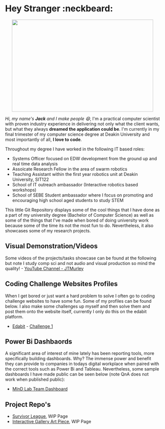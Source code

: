 # Hey Stranger :neckbeard:
<p align="center">
  <img width="460" height="300" src="https://media.giphy.com/media/47EtjlHYFREM5Rznaf/giphy.gif">
</p>

_Hi, my name's **Jack** and I make people :smile:_, I'm a practical computer scientist with proven industry experience in delivering not only what the client wants, but what they always **dreamed the application could be**. I'm currently in my final trimester of my computer science degree at Deakin University and most importantly of all, **I love to code**.

Throughout my degree I have worked in the following IT based roles:
- Systems Officer focused on EDW development from the ground up and real time data analysis
- Assoicate Research Fellow in the area of swarm robotics
- Teaching Assistant within the first year robotics unit at Deakin University, SIT122
- School of IT outreach ambassador (Interactive robotics based workshops)
- School of SEBE Student ambassador where I focus on promoting and encouraging high school aged students to study STEM

This little Git Repository displays some of the cool things that I have done as a part of my university degree (Bachelor of Computer Science) as well as some of the things that I've made when bored of doing university work because some of the time its not the most fun to do. Nevertheless, it also showcases some of my research projects.


## Visual Demonstration/Videos
Some videos of the projects/tasks showcase can be found at the following but note I study comp sci and not audio and visual production so mind the quality! - [YouTube Channel - JTMurley](https://www.youtube.com/channel/UCrvA68VZDAWxJ2BbnZW891Q?view_as=subscriber)

## Coding Challenge Websites Profiles
When I get bored or just want a hard problem to solve I often go to coding challenge websites to have some fun. Some of my profiles can be found below. I also make some challenges up myself and then solve them and post them onto the website itself, currently I only do this on the edabit platform.
- [Edabit](https://edabit.com/user/dqTMueDRX74bzpNex) - [Challenge 1](https://edabit.com/challenge/fY5y4WFdha4betoFz)

## Power Bi Dashbaords
A significant area of interest of mine lately has been reporting tools, more specifically building dashboards. Why? The immense power and benefit they can provide to companies in todays digital workplace when paired with the correct tools such as Power Bi and Tableau. Nevertheless, some sample dashboards I have made public can be seen below (note QnA does not work when published public):
- [MInD Lab Team Dashboard](https://app.powerbi.com/view?r=eyJrIjoiNDE0YzYwZDQtMDBjMy00MzcyLWFmYjAtMTcyMzdhYWQ5NTE1IiwidCI6IjcyMmVhMGJlLTNlMWMtNGIxMS1hZDZmLTk0MDFkNjg1NmUyNCJ9)

## Project Repo's
- [Survivor League](https://github.com/JTMurley/SurvivorLeagueExeFiles), WIP Page
- [Interactive Gallery Art Piece]((https://github.com/JTMurley/SurvivorLeagueExeFiles)), WIP Page
